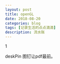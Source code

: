 ```yaml
---
layout: post
title: openGL
date: 2018-08-20
categories: blog
tags: [记录生活的点点滴滴]
description: 流水账
---
```


1 

deskPin 图钉让pdf最前。